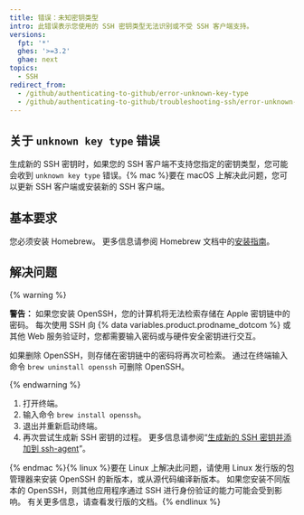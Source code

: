 ```yaml
---
title: 错误：未知密钥类型
intro: 此错误表示您使用的 SSH 密钥类型无法识别或不受 SSH 客户端支持。
versions:
  fpt: '*'
  ghes: '>=3.2'
  ghae: next
topics:
  - SSH
redirect_from:
  - /github/authenticating-to-github/error-unknown-key-type
  - /github/authenticating-to-github/troubleshooting-ssh/error-unknown-key-type
---
```


## 关于 `unknown key type` 错误

生成新的 SSH 密钥时，如果您的 SSH 客户端不支持您指定的密钥类型，您可能会收到 `unknown key type` 错误。{% mac %}要在 macOS 上解决此问题，您可以更新 SSH 客户端或安装新的 SSH 客户端。

## 基本要求

您必须安装 Homebrew。 更多信息请参阅 Homebrew 文档中的[安装指南](https://docs.brew.sh/Installation)。

## 解决问题

{% warning %}

**警告：** 如果您安装 OpenSSH，您的计算机将无法检索存储在 Apple 密钥链中的密码。 每次使用 SSH 向 {% data variables.product.prodname_dotcom %} 或其他 Web 服务验证时，您都需要输入密码或与硬件安全密钥进行交互。

如果删除 OpenSSH，则存储在密钥链中的密码将再次可检索。 通过在终端输入命令 `brew uninstall openssh` 可删除 OpenSSH。

{% endwarning %}

1. 打开终端。
2. 输入命令 `brew install openssh`。
3. 退出并重新启动终端。
4. 再次尝试生成新 SSH 密钥的过程。 更多信息请参阅“[生成新的 SSH 密钥并添加到 ssh-agent](/github/authenticating-to-github/generating-a-new-ssh-key-and-adding-it-to-the-ssh-agent#generating-a-new-ssh-key-for-a-hardware-security-key)”。

{% endmac %}{% linux %}要在 Linux 上解决此问题，请使用 Linux 发行版的包管理器来安装 OpenSSH 的新版本，或从源代码编译新版本。 如果您安装不同版本的 OpenSSH，则其他应用程序通过 SSH 进行身份验证的能力可能会受到影响。 有关更多信息，请查看发行版的文档。{% endlinux %}
